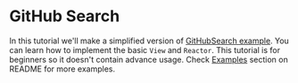 # GitHub Search

In this tutorial we'll make a simplified version of [GitHubSearch example](https://github.com/ReactorKit/ReactorKit/tree/master/Examples/GitHubSearch). You can learn how to implement the basic `View` and `Reactor`. This tutorial is for beginners so it doesn't contain advance usage. Check [Examples](https://github.com/ReactorKit/ReactorKit#examples) section on README for more examples.
